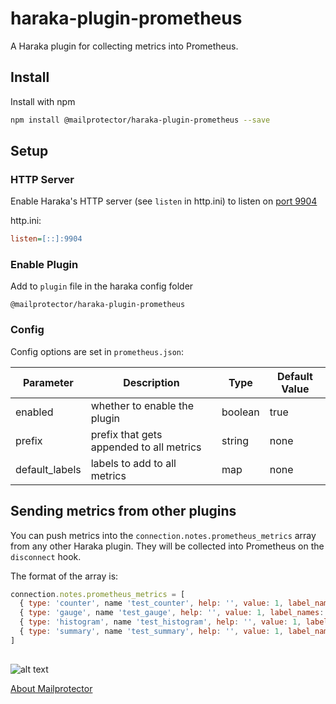 # haraka-plugin-prometheus
A Haraka plugin for collecting metrics into Prometheus.

## Install

Install with npm
```bash
npm install @mailprotector/haraka-plugin-prometheus --save
```

## Setup
### HTTP Server

Enable Haraka's HTTP server (see `listen` in http.ini) to listen on [port 9904](https://github.com/prometheus/prometheus/wiki/Default-port-allocations)

http.ini:
```ini
listen=[::]:9904
```

### Enable Plugin
Add to `plugin` file in the haraka config folder
```text
@mailprotector/haraka-plugin-prometheus
```

### Config

Config options are set in `prometheus.json`:

| Parameter      | Description                              | Type    | Default Value |
| -------------- | ---------------------------------------- | ------- | ------------- |
| enabled        | whether to enable the plugin             | boolean | true          |
| prefix         | prefix that gets appended to all metrics | string  | none          |
| default_labels | labels to add to all metrics             | map     | none          |

## Sending metrics from other plugins

You can push metrics into the `connection.notes.prometheus_metrics` array from any other Haraka plugin. They will be collected into Prometheus on the `disconnect` hook.

The format of the array is:

```javascript
connection.notes.prometheus_metrics = [
  { type: 'counter', name 'test_counter', help: '', value: 1, label_names: ['foo', 'bar'] },
  { type: 'gauge', name 'test_gauge', help: '', value: 1, label_names: ['foo', 'bar'] },
  { type: 'histogram', name 'test_histogram', help: '', value: 1, label_names: ['foo', 'bar'] },
  { type: 'summary', name 'test_summary', help: '', value: 1, label_names: ['foo', 'bar'] }
]
```

##

![alt text](https://mailprotector.com/wp-content/uploads/2022/07/MP-Left-RGB.png)

[About Mailprotector](https://mailprotector.com/about-mailprotector)